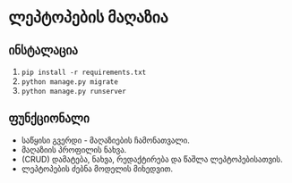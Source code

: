 # ლეპტოპების მაღაზია

## ინსტალაცია
1. `pip install -r requirements.txt`
2. `python manage.py migrate`
3. `python manage.py runserver`

## ფუნქციონალი
- საწყისი გვერდი - მაღაზიების ჩამონათვალი.
- მაღაზიის პროფილის ნახვა.
- (CRUD) დამატება, ნახვა, რედაქტირება და წაშლა ლეპტოპებისათვის.
- ლეპტოპების ძებნა მოდელის მიხედვით.